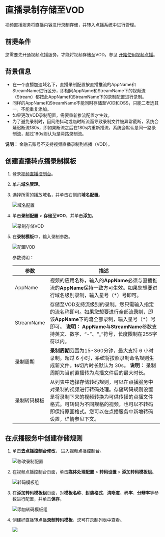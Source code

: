 # 直播录制存储至VOD

视频直播服务将直播内容进行录制存储，并转入点播系统中进行管理。

## 前提条件

您需要先开通视频点播服务，才能将视频存储至VOD。参见 [开始使用视频点播](https://help.aliyun.com/document_detail/51512.html?spm=a2c4g.11174283.6.555.3846149bpeOhZP)。

## 背景信息

-   在一个直播加速域名下，直播录制配置按直播推流的AppName和StreamName进行区分，即相同AppName和StreamName下的视频流（Stream）都按此AppName和StreamName下的录制配置进行录制。
-   同样的AppName和StreamName不能同时存储至VOD和OSS，只能二者选其一，不能重复添加。
-   如果更改VOD录制配置，需要重新推流配置才生效。
-   为了避免录制时，因网络抖动或临时断流而导致录制文件被异常截断，系统会延迟断流180s，即如果断流之后在180s内重新推流，系统会默认是同一路录制流，超过180s则认为是两路录制流。

**说明：** 金融云账号不支持视频直播录制到点播（VOD）。

## 创建直播转点播录制模板

1.  登录[视频直播控制台](https://live.console.aliyun.com/?spm=5176.2020520001.1001.113.O9moDX#/live/domains)。
2.  单击**域名管理**。
3.  选择所需的播放域名，并单击右侧的**域名配置**。

    ![域名配置](https://static-aliyun-doc.oss-accelerate.aliyuncs.com/assets/img/zh-CN/2265700061/p166296.png)

4.  单击**录制配置** \> **存储至VOD**，并单击**添加**。

    ![录制存储VOD](https://static-aliyun-doc.oss-accelerate.aliyuncs.com/assets/img/zh-CN/2265700061/p166308.png)

5.  在**录制模板**中，输入录制参数。

    ![配置VOD](https://static-aliyun-doc.oss-accelerate.aliyuncs.com/assets/img/zh-CN/2265700061/p166311.png)

    参数说明：

    |参数|描述|
    |--|--|
    |AppName|视频的应用名称，输入的**AppName**必须与直播推流的**AppName**保持一致方可生效。如果您想要进行域名级别录制，输入星号（\*）号即可。|
    |StreamName|存储至VOD支持流级别的录制。您只需输入指定的流名称即可。如果您想要进行全部流录制，即该**AppName**下的流全部录制，输入星号（\*）号即可。 **说明：** **AppName**与**StreamName**参数支持英文、数字、“-”、“\_”符号，长度限制在255字符以内。 |
    |录制周期|**录制周期**范围为15-360分钟，最大支持 6 小时录制。超过 6 小时，系统将按照录制命名规则生成新文件。**ts**切片时长默认为 30s。 **说明：** 录制周期为当前直播转为点播文件后的最大时长。 |
    |录制转码模板|从列表中选择存储转码规则，可以在点播服务中对录制的视频进行转码处理。存储转码规则设置是将录制下来的视频转换为可供传播的点播文件格式。可转码为不同规格的视频，也可以不转码即保持原画格式。您可以在点播服务中新增转码设置，详情参见下文。 |


## 在点播服务中创建存储规则

1.  单击**去点播控制台修改**， 进入[视频点播控制台](https://vod.console.aliyun.com/?spm=5176.2020520107.0.0.780f53b3Fcustk#/vod/index)。

    ![修改录制配置](https://static-aliyun-doc.oss-accelerate.aliyuncs.com/assets/img/zh-CN/2265700061/p166314.png)

2.  在视频点播控制台页面，单击**媒体处理配置** \> **转码设置** \> **添加转码模板组**。

    ![转码模板组](https://static-aliyun-doc.oss-accelerate.aliyuncs.com/assets/img/zh-CN/2265700061/p166318.png)

3.  在**添加转码模板组**页面，对**模板名称**、**封装格式**、**清晰度**、**码率**、**分辨率**等参数进行配置，并单击**保存**。

    ![添加转码模板组](https://static-aliyun-doc.oss-accelerate.aliyuncs.com/assets/img/zh-CN/2265700061/p166320.png)

4.  创建好直播转点播**录制转码模板**，您可在录制列表中查看。

    ![](http://docs-aliyun.cn-hangzhou.oss.aliyun-inc.com/assets/pic/84936/cn_zh/1535116356577/%E5%BD%95%E5%88%B6vod.png)


